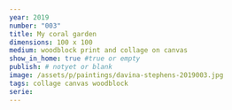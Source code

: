 ```yaml
---
year: 2019
number: "003"
title: My coral garden
dimensions: 100 x 100
medium: woodblock print and collage on canvas
show_in_home: true #true or empty
publish: # notyet or blank
image: /assets/p/paintings/davina-stephens-2019003.jpg
tags: collage canvas woodblock
serie:
---
```

